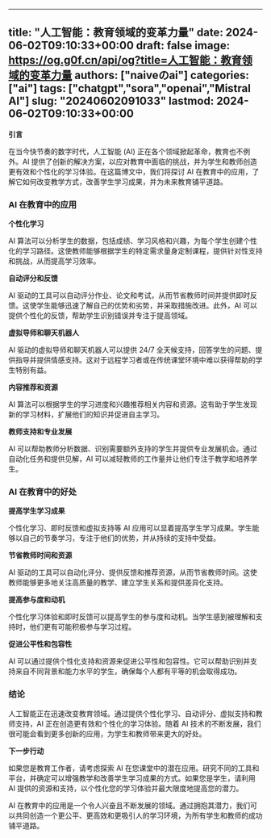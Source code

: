 
---
title: "人工智能：教育领域的变革力量"
date: 2024-06-02T09:10:33+00:00
draft: false
image: https://og.g0f.cn/api/og?title=人工智能：教育领域的变革力量
authors: ["naiveのai"]
categories: ["ai"]
tags: ["chatgpt","sora","openai","Mistral AI"]
slug: "20240602091033"
lastmod: 2024-06-02T09:10:33+00:00
---
**引言**

在当今快节奏的数字时代，人工智能 (AI) 正在各个领域掀起革命，教育也不例外。AI 提供了创新的解决方案，以应对教育中面临的挑战，并为学生和教师创造更有效和个性化的学习体验。在这篇博文中，我们将探讨 AI 在教育中的应用，了解它如何改变教学方式，改善学生学习成果，并为未来教育铺平道路。

### AI 在教育中的应用

**个性化学习**

AI 算法可以分析学生的数据，包括成绩、学习风格和兴趣，为每个学生创建个性化的学习路径。这使教师能够根据学生的特定需求量身定制课程，提供针对性支持和挑战，从而提高学习效率。

**自动评分和反馈**

AI 驱动的工具可以自动评分作业、论文和考试，从而节省教师时间并提供即时反馈。这使学生能够迅速了解自己的优势和劣势，并采取措施改进。此外，AI 可以提供个性化的反馈，帮助学生识别错误并专注于提高领域。

**虚拟导师和聊天机器人**

AI 驱动的虚拟导师和聊天机器人可以提供 24/7 全天候支持，回答学生的问题、提供指导并提供情感支持。这对于远程学习者或在传统课堂环境中难以获得帮助的学生特别有益。

**内容推荐和资源**

AI 算法可以根据学生的学习进度和兴趣推荐相关内容和资源。这有助于学生发现新的学习材料，扩展他们的知识并促进自主学习。

**教师支持和专业发展**

AI 可以帮助教师分析数据、识别需要额外支持的学生并提供专业发展机会。通过自动化任务和提供见解，AI 可以减轻教师的工作量并让他们专注于教学和培养学生。

### AI 在教育中的好处

**提高学生学习成果**

个性化学习、即时反馈和虚拟支持等 AI 应用可以显着提高学生学习成果。学生能够以自己的节奏学习，专注于他们的优势，并从持续的支持中受益。

**节省教师时间和资源**

AI 驱动的工具可以自动化评分、提供反馈和推荐资源，从而节省教师时间。这使教师能够更多地关注高质量的教学、建立学生关系和提供差异化支持。

**提高参与度和动机**

个性化学习体验和即时反馈可以提高学生的参与度和动机。当学生感到被理解和支持时，他们更有可能积极参与学习过程。

**促进公平性和包容性**

AI 可以通过提供个性化支持和资源来促进公平性和包容性。它可以帮助识别并支持来自不同背景和能力水平的学生，确保每个人都有平等的机会取得成功。

### 结论

人工智能正在迅速改变教育领域。通过提供个性化学习、自动评分、虚拟支持和教师支持，AI 正在创造更有效和个性化的学习体验。随着 AI 技术的不断发展，我们很可能会看到更多创新的应用，为学生和教师带来更大的好处。

**下一步行动**

如果您是教育工作者，请考虑探索 AI 在您课堂中的潜在应用。研究不同的工具和平台，并确定可以增强教学和改善学生学习成果的方式。如果您是学生，请利用 AI 提供的资源和支持，以个性化您的学习体验并最大限度地提高您的潜力。

AI 在教育中的应用是一个令人兴奋且不断发展的领域。通过拥抱其潜力，我们可以共同创造一个更公平、更高效和更吸引人的学习环境，为所有学生和教师的成功铺平道路。